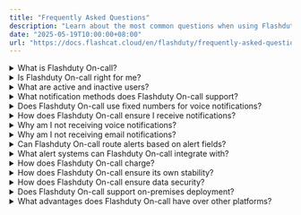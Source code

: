 ```yaml
---
title: "Frequently Asked Questions"
description: "Learn about the most common questions when using Flashduty On-call"
date: "2025-05-19T10:00:00+08:00"
url: "https://docs.flashcat.cloud/en/flashduty/frequently-asked-questions?nav=01JCQ7A4N4WRWNXW8EWEHXCMF5"
---
```


<details>
  <summary>What is Flashduty On-call?</summary>
   Flashduty On-call is an all-in-one alert response platform. We provide IT professionals with On-call scheduling, alert noise reduction, escalation, and automation capabilities to accelerate incident response and minimize losses.
</details>

<details>
  <summary>Is Flashduty On-call right for me?</summary>
  You should use Flashduty On-call if your organization or team has the following needs:
   
  - Need a centralized place to collect, manage, track, and analyze alerts from all sources within your company.
  - Need to classify alerts and notify key personnel through different channels dynamically, with automatic escalation processes to prevent unhandled alerts.
  - Spend most of your time handling alerts and need noise reduction solutions to address alert fatigue.
</details>

<details>
  <summary>What are active and inactive users?</summary>


  FlashDuty's pricing model is based on the number of purchased licenses, with each license corresponding to an active user account. For example, if you only purchase one license, only one member can use all FlashDuty features as an active user. However, you can still invite more members to join, but only members with licenses can become active users and enjoy all features. The specific differences are as follows:

#### Active User

- A user who has used the product in the current month is considered an active user, with each active user occupying one license. The count resets at the beginning of the next month.
- Logging in will occupy one license, making the user an active user.
- When an active user is deleted, their corresponding license will be released.
- Active users have full access to all features (subject to version and role permission limitations).
- Active users can transfer their own license to other inactive users.


#### Inactive User

- Inactive users do not have any feature usage permissions, including viewing incident lists/details, **only passively receiving alert messages** via email, SMS, and IM group messages.
- In the configuration of the escalation policy, you can choose to notify the incident message to inactive users.
- Inactive users cannot view or close incidents.
- Inactive users share the email, SMS, and phone notification quota with active users.
- When logging in to the console for viewing/processing, they will be prompted with no permissions.

</details>


<details>
  <summary>What notification methods does Flashduty On-call support?</summary>

| Channel | Direct Message | Group Chat |
| --- | -------- | ---- |
| Voice    | ✅   |    |
| SMS    | ✅   |    | 
| Email    | ✅   |    | 
| Feishu/Lark App | ✅   |  ✅  |  
| Dingtalk App | ✅   |  ✅  |
| WeCom App | ✅   |    | 
| Slack App| ✅   |  ✅  | 
| Microsoft Teams App| ✅   |  ✅  |
| Feishu/Lark Bot    |    |  ✅  |
| Dingtalk Bot    |    |  ✅  | 
| WeCom Bot    |    |  ✅  | 
| Zoom Bot    |    |  ✅  |
| Telegram Bot    |    |  ✅  | 

</details>

<details>
  <summary>Does Flashduty On-call use fixed numbers for voice notifications?</summary>
  
  It depends on the region where notifications are sent. You can download the Flashduty On-call app and authorize automatic contact synchronization:  
  - Mainland China: (010)21364727, (021)32017538, (010)21364713 and (010)21364708
  - United States, Canada: **13152319335**
  - Indonesia, Germany, Malaysia, Australia, Singapore, Thailand, Russia, South Korea, Saudi Arabia, Vietnam, Japan, Hong Kong, Taiwan: **Random numbers**
  - Other regions are not currently supported for voice notifications. If you have requirements, please contact us: contact-us@flashcat.cloud
</details>

<details>
  <summary>How does Flashduty On-call ensure I receive notifications?</summary>
   Flashduty On-call strives to ensure the availability of every notification channel.
    
  - Voice, SMS, and Email: We use highly available services from multiple cloud providers and can quickly switch to another if one experiences issues.
  - IM App Messages: If IM app direct messages fail to send, the system will fall back to SMS and email notifications.
  - Escalation Rule Settings: We recommend setting up loop notifications where the system will notify multiple times if an incident isn't acknowledged. Alternatively, set up escalation levels where the incident will be assigned to the next level if current responders don't handle it promptly.
</details>

<details>
  <summary>Why am I not receiving voice notifications?</summary>
   Voice calls are highly dependent on terminal signals and settings. If you consistently can't receive voice notifications, try these steps:

  1. If you're using a phone number registered outside mainland China, check our supported regions.  
  2. Check if your phone's blocklist or call history has blocked numbers around the time of the call, usually starting with 010xxx or 021xx. If found, remove them from the blocklist and whitelist them.
  3. If no blocklist is found, your phone number might have blocking services enabled: China Mobile users can check blocked fixed-line calls through the WeChat public account "China Mobile High-frequency Harassment Call Protection"; China Telecom users might experience call blocking when receiving SMS, check through "Tianyi Anti-harassment" public account; China Unicom users can check through "WO Assistant" public account or contact customer service.
  4. If you've participated in number portability, please check blocking settings with multiple carriers.
  5. Try restarting your phone, reinserting your SIM card, or testing the SIM card in another phone to rule out terminal or SIM card issues.

  If you still can't identify the cause, please contact us.
</details>

<details>
  <summary>Why am I not receiving email notifications?</summary>
   Try these steps:

  1. Check your email client's spam folder. If found there, please move the emails to inbox and mark as not spam.
  2. Check if your email client has auto-delete rules set up. If yes, please modify the rules.
  3. Contact your company's email administrator to check if emails are being blocked (Enterprise email services like Gmail have strict limitations and may block frequent emails). If blocked, please whitelist the email source.

  If you still can't identify the cause, please contact us.
</details>

<details>
  <summary>Can Flashduty On-call route alerts based on alert fields?</summary>
  Yes, Flashduty On-call allows you to match multiple dimensions of alert events, including labels, severity, title, and description, and route them to different channels. See Integration Center - Integration Details - Route Configuration.
</details>

<details>
  <summary>What alert systems can Flashduty On-call integrate with?</summary>
    
  - Generic Integrations: Email alerts (works with almost all alert systems); Custom Event Standard (for self-developed monitoring systems).
  - Open Source Integrations: Zabbix, Prometheus, Nightingale, and other common open-source monitoring tools.
  - Commercial Integrations: Alibaba Cloud, Tencent Cloud, Huawei Cloud, AWS, Azure, and other commercial cloud monitoring services.
  
  If you have other requirements, please feel free to contact us.
</details>

<details>
  <summary>How does Flashduty On-call charge?</summary>
  We charge based on active users and offer three different versions: Free, Standard, and Pro. For detailed comparison, visit: https://flashcat.cloud/flashduty/price/
    
  - We define active users as those who use commercial features in the current month, requiring a license.
  - At the end of each monthly cycle, fixed licenses for active users remain valid, while temporary licenses are released and must be reclaimed for the next cycle.
  - When a member is deleted, their license is automatically released.
  - Viewing alerts requires a license; passively receiving notifications does not.
</details>

<details>
  <summary>How does Flashduty On-call ensure its own stability?</summary>
  
  - Flashduty On-call SLA:

    1. Feature Availability: Core features must be available 99.95% of the time
    2. Delivery Efficiency: 99.95% of alerts must be delivered within 5 minutes of triggering

  - How Flashduty On-call maintains SLA:
    
    1. Multi-active in Same City: Infrastructure built across multiple data centers, with stateful components all multi-active in the same city
    2. Asynchronous Processing: Alerts enter async processing immediately after submission, with retry mechanisms to reduce alert loss risk
    3. Redundant Notifications: Provides redundant notification mechanisms for important alerts, with optional multiple channel loop notifications
    4. Global Acceleration: Enabled for api.flashcat.cloud domain to ensure stable reporting from all locations
    5. Continuous Monitoring: Comprehensive system metrics collection, regular stress testing to identify system issues proactively
    
</details>

<details>
  <summary>How does Flashduty On-call ensure data security?</summary>
  
  1. Full-stack HTTPS ensuring secure data transmission
  2. Encrypted storage for sensitive information, logs stored with sensitive data masked
  3. MFA verification required for important data modifications, with operation audit support
  4. Regular participation in internationally recognized third-party security certification audits (ISO27001, ISO9001)
  5. NDA available for clients who require it
  6. Privacy Policy: https://docs.flashcat.cloud/en/flashduty/privacy-policy?nav=01JCQ7A4N4WRWNXW8EWEHXCMF5
    
</details>

<details>
  <summary>Does Flashduty On-call support on-premises deployment?</summary>
  Yes, Flashduty On-call offers an on-premises version nearly identical to the SaaS service. However, due to high maintenance costs, on-premises deployment has a different pricing model than SaaS. Unless necessary, we recommend using our cloud service.
    
  Please contact us if you need the on-premises version.
</details>

<details>
  <summary>What advantages does Flashduty On-call have over other platforms?</summary>
  
  1. We provide more flexible and user-friendly features
  2. We offer more professional and attentive service
  3. We provide more reasonable product pricing
    
  Contact us for professional procurement guidance.
</details>